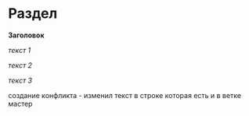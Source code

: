 # Раздел

**Заголовок**

*текст 1*

*текст 2*

*текст 3*

создание конфликта - изменил текст в строке которая есть и в ветке мастер